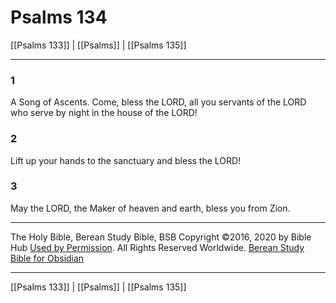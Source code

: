 # Psalms 134

[[Psalms 133]] | [[Psalms]] | [[Psalms 135]]

---

### 1
A Song of Ascents. Come, bless the LORD, all you servants of the LORD who serve by night in the house of the LORD!

### 2
Lift up your hands to the sanctuary and bless the LORD!

### 3
May the LORD, the Maker of heaven and earth, bless you from Zion.

---

The Holy Bible, Berean Study Bible, BSB
Copyright ©2016, 2020 by Bible Hub
[Used by Permission](https://berean.bible/terms.htm). All Rights Reserved Worldwide.
[Berean Study Bible for Obsidian](https://github.com/gapmiss/berean-study-bible-for-obsidian)

---

[[Psalms 133]] | [[Psalms]] | [[Psalms 135]]

